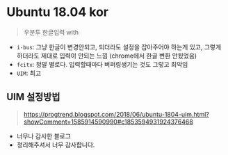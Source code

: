 # Ubuntu 18.04 kor
> 우분투 한글입력 with 

- `i-bus`: 그냥 한글이 변경안되고, 되더라도 설정을 잡아주어야 하는게 있고, 그렇게 하더라도 제대로 입력이 안되는 느낌 (chrome에서 한글 변환 안됬었음)
- `fcitx`: 정말 별로다. 입력할때마다 버퍼링생기는 것도 그렇고 최악임
- `UIM`: 최고

## UIM 설정방법
> https://progtrend.blogspot.com/2018/06/ubuntu-1804-uim.html?showComment=1585914590990#c1853594931924376468

- 너무나 감사한 블로그
- 정리해주셔서 너무 감사합니다.
